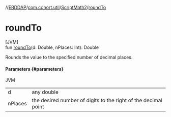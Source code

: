 //[ERDDAP](../../../index.md)/[com.cohort.util](../index.md)/[ScriptMath2](index.md)/[roundTo](round-to.md)

# roundTo

[JVM]\
fun [roundTo](round-to.md)(d: Double, nPlaces: Int): Double

Rounds the value to the specified number of decimal places.

#### Parameters {#parameters}

JVM

| | |
|---|---|
| d | any double |
| nPlaces | the desired number of digits to the right of the decimal point |